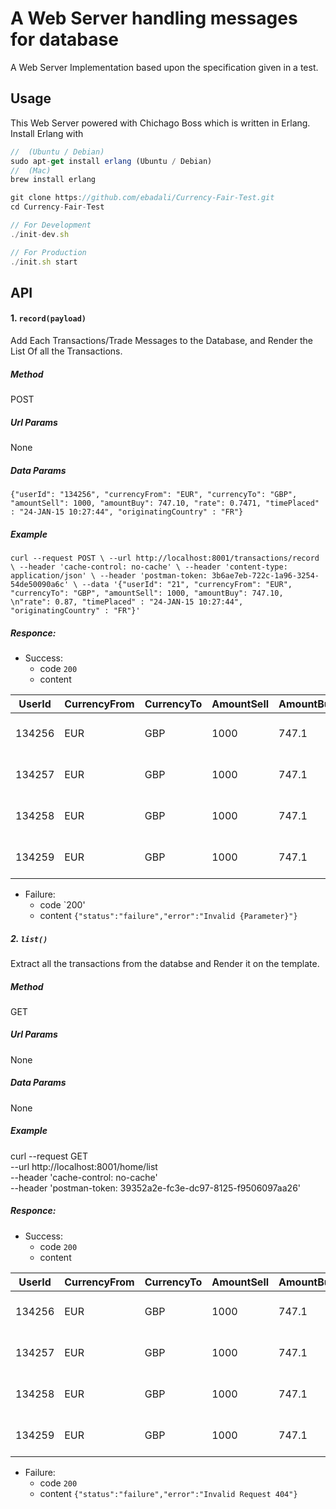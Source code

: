 # A Web Server handling messages for database 
A Web Server Implementation based upon the specification given in a test.

## Usage

This Web Server powered with Chichago Boss which is written in Erlang. 
Install Erlang with 

```js
//  (Ubuntu / Debian)
sudo apt-get install erlang (Ubuntu / Debian)
//  (Mac)
brew install erlang
```

```js
git clone https://github.com/ebadali/Currency-Fair-Test.git
cd Currency-Fair-Test

// For Development
./init-dev.sh

// For Production
./init.sh start
```


## API

#### 1. `record(payload)`

Add Each Transactions/Trade Messages to the Database, and Render the List Of all the Transactions.
##### Method
POST
##### Url Params
None
##### Data Params

`{"userId": "134256", "currencyFrom": "EUR", "currencyTo": "GBP", "amountSell": 1000, "amountBuy": 747.10, "rate": 0.7471, "timePlaced" : "24-JAN-15 10:27:44", "originatingCountry" : "FR"}`

##### Example

`curl --request POST \
  --url http://localhost:8001/transactions/record \
  --header 'cache-control: no-cache' \
  --header 'content-type: application/json' \
  --header 'postman-token: 3b6ae7eb-722c-1a96-3254-54de50090a6c' \
  --data '{"userId": "21", "currencyFrom": "EUR", "currencyTo": "GBP", "amountSell": 1000, "amountBuy": 747.10, \n"rate": 0.87, "timePlaced" : "24-JAN-15 10:27:44", "originatingCountry" : "FR"}'`

##### Responce:
* Success:
  * code `200`
  * content
  
| UserId  | CurrencyFrom |CurrencyTo | AmountSell |AmountBuy  | Rate |     TimePlaced     | OriginatingCountry|
|---------|--------------|-----------|------------|-----------|------|--------------------|-------------------|
| 134256  |     EUR      |     GBP   |    1000    |    747.1  |0.7471| 24-JAN-15 10:27:44 |         FR        |
| 134257  |     EUR      |     GBP   |    1000    |    747.1  |0.7471| 24-JAN-15 10:27:44 |         FR        |
| 134258  |     EUR      |     GBP   |    1000    |    747.1  |0.7471| 24-JAN-15 10:27:44 |         FR        |
| 134259  |     EUR      |     GBP   |    1000    |    747.1  |0.7471| 24-JAN-15 10:27:44 |         FR        |

* Failure:
  * code `200'  
  * content `{"status":"failure","error":"Invalid {Parameter}"}`

##### 2. `list()`

Extract all the transactions from the databse and Render it on the template.

##### Method
GET
##### Url Params
None
##### Data Params
None
##### Example
curl --request GET \
  --url http://localhost:8001/home/list \
  --header 'cache-control: no-cache' \
  --header 'postman-token: 39352a2e-fc3e-dc97-8125-f9506097aa26'

##### Responce:
* Success:
  * code `200`
  *  content
  
| UserId  | CurrencyFrom |CurrencyTo | AmountSell |AmountBuy  | Rate |     TimePlaced     | OriginatingCountry|
|---------|--------------|-----------|------------|-----------|------|--------------------|-------------------|
| 134256  |     EUR      |     GBP   |    1000    |    747.1  |0.7471| 24-JAN-15 10:27:44 |         FR        |
| 134257  |     EUR      |     GBP   |    1000    |    747.1  |0.7471| 24-JAN-15 10:27:44 |         FR        |
| 134258  |     EUR      |     GBP   |    1000    |    747.1  |0.7471| 24-JAN-15 10:27:44 |         FR        |
| 134259  |     EUR      |     GBP   |    1000    |    747.1  |0.7471| 24-JAN-15 10:27:44 |         FR        |

* Failure:
  * code `200`
  * content `{"status":"failure","error":"Invalid Request 404"}`



